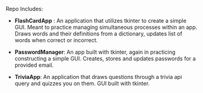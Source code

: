 Repo Includes: 

* __FlashCardApp__ : An application that utilizes tkinter to create a simple GUI. Meant to practice managing simultaneous processes within an app. Draws words and their definitions from a dictionary, updates list of words when correct or incorrect.  

* __PasswordManager__: An app built with tkinter, again in practicing constructing a simple GUI. Creates, stores and updates passwords for a provided email. 

* __TriviaApp__: An application that draws questions through a trivia api query and quizzes you on them. GUI built with tkinter. 

